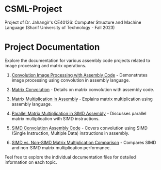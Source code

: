 # CSML-Project
Project of Dr. Jahangir's CE40126: Computer Structure and Machine Language (Sharif University of Technology - Fall 2023)

# Project Documentation

Explore the documentation for various assembly code projects related to image processing and matrix operations.

1. [Convolution Image Processing with Assembly Code](Convolution%20Image%20Processing%20with%20Assembly%20Code.md) - Demonstrates image processing using convolution in assembly language.

2. [Matrix Convolution](Matrix%20Convolution.md) - Details on matrix convolution with assembly code.

3. [Matrix Multiplication in Assembly](Matrix%20Multiplication%20in%20Assembly.md) - Explains matrix multiplication using assembly language.

4. [Parallel Matrix Multiplication in SIMD Assembly](Parallel%20Matrix%20Multiplication%20in%20SIMD%20Assembly.md) - Discusses parallel matrix multiplication with SIMD instructions.

5. [SIMD Convolution Assembly Code](SIMD%20Convolution%20Assembly%20Code.md) - Covers convolution using SIMD (Single Instruction, Multiple Data) instructions in assembly.

6. [SIMD vs. Non-SIMD Matrix Multiplication Comparison](SIMD%20vs.%20Non-SIMD%20Matrix%20Multiplication%20Comparison.md) - Compares SIMD and non-SIMD matrix multiplication performance.

Feel free to explore the individual documentation files for detailed information on each topic.
